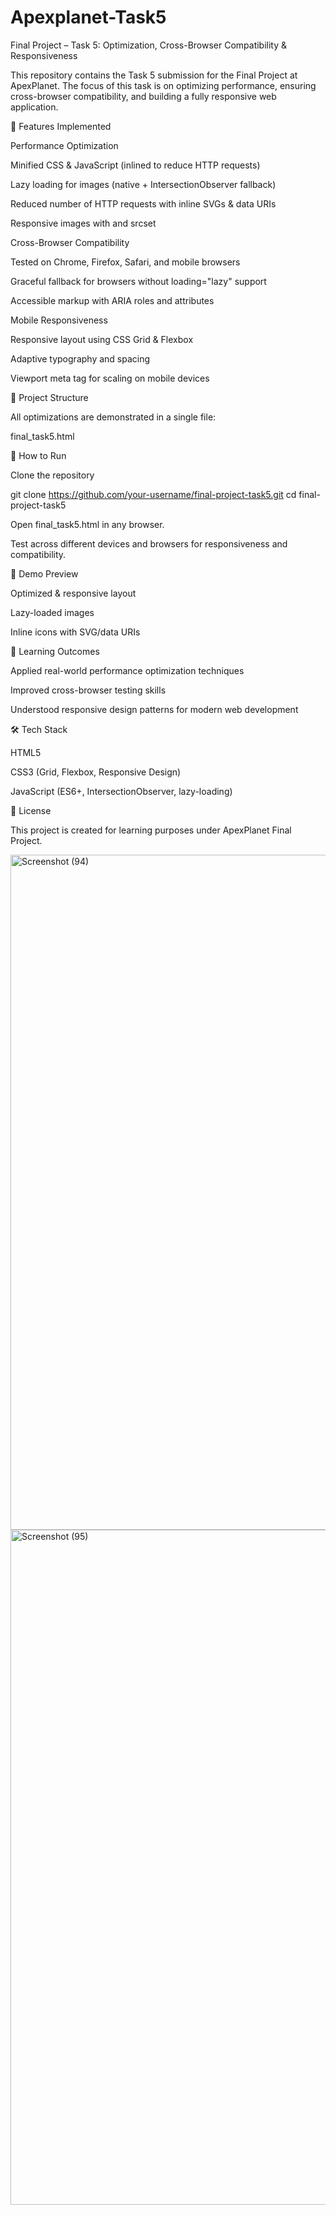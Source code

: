 # Apexplanet-Task5
Final Project – Task 5: Optimization, Cross-Browser Compatibility & Responsiveness

This repository contains the Task 5 submission for the Final Project at ApexPlanet.
The focus of this task is on optimizing performance, ensuring cross-browser compatibility, and building a fully responsive web application.

🔹 Features Implemented

Performance Optimization

Minified CSS & JavaScript (inlined to reduce HTTP requests)

Lazy loading for images (native + IntersectionObserver fallback)

Reduced number of HTTP requests with inline SVGs & data URIs

Responsive images with <picture> and srcset

Cross-Browser Compatibility

Tested on Chrome, Firefox, Safari, and mobile browsers

Graceful fallback for browsers without loading="lazy" support

Accessible markup with ARIA roles and attributes

Mobile Responsiveness

Responsive layout using CSS Grid & Flexbox

Adaptive typography and spacing

Viewport meta tag for scaling on mobile devices

📂 Project Structure

All optimizations are demonstrated in a single file:

final_task5.html

🚀 How to Run

Clone the repository

git clone https://github.com/your-username/final-project-task5.git
cd final-project-task5


Open final_task5.html in any browser.

Test across different devices and browsers for responsiveness and compatibility.

📸 Demo Preview

Optimized & responsive layout

Lazy-loaded images

Inline icons with SVG/data URIs

📌 Learning Outcomes

Applied real-world performance optimization techniques

Improved cross-browser testing skills

Understood responsive design patterns for modern web development

🛠️ Tech Stack

HTML5

CSS3 (Grid, Flexbox, Responsive Design)

JavaScript (ES6+, IntersectionObserver, lazy-loading)

📄 License

This project is created for learning purposes under ApexPlanet Final Project.

<img width="1920" height="1080" alt="Screenshot (94)" src="https://github.com/user-attachments/assets/b2afd3c0-5669-44c7-ade3-e5d73b472ba8" />
<img width="1920" height="1080" alt="Screenshot (95)" src="https://github.com/user-attachments/assets/f1af8607-a173-4082-89b1-eb26d9562482" />


